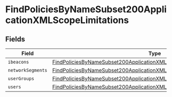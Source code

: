 # FindPoliciesByNameSubset200ApplicationXMLScopeLimitations


## Fields

| Field                                                                                                                                                                             | Type                                                                                                                                                                              | Required                                                                                                                                                                          | Description                                                                                                                                                                       |
| --------------------------------------------------------------------------------------------------------------------------------------------------------------------------------- | --------------------------------------------------------------------------------------------------------------------------------------------------------------------------------- | --------------------------------------------------------------------------------------------------------------------------------------------------------------------------------- | --------------------------------------------------------------------------------------------------------------------------------------------------------------------------------- |
| `ibeacons`                                                                                                                                                                        | [FindPoliciesByNameSubset200ApplicationXMLScopeLimitationsIbeacons](../../models/operations/findpoliciesbynamesubset200applicationxmlscopelimitationsibeacons.md)[]               | :heavy_minus_sign:                                                                                                                                                                | N/A                                                                                                                                                                               |
| `networkSegments`                                                                                                                                                                 | [FindPoliciesByNameSubset200ApplicationXMLScopeLimitationsNetworkSegments](../../models/operations/findpoliciesbynamesubset200applicationxmlscopelimitationsnetworksegments.md)[] | :heavy_minus_sign:                                                                                                                                                                | N/A                                                                                                                                                                               |
| `userGroups`                                                                                                                                                                      | [FindPoliciesByNameSubset200ApplicationXMLScopeLimitationsUserGroups](../../models/operations/findpoliciesbynamesubset200applicationxmlscopelimitationsusergroups.md)[]           | :heavy_minus_sign:                                                                                                                                                                | N/A                                                                                                                                                                               |
| `users`                                                                                                                                                                           | [FindPoliciesByNameSubset200ApplicationXMLScopeLimitationsUsers](../../models/operations/findpoliciesbynamesubset200applicationxmlscopelimitationsusers.md)[]                     | :heavy_minus_sign:                                                                                                                                                                | N/A                                                                                                                                                                               |